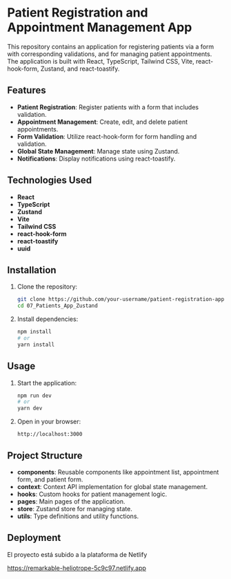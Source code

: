 # Patient Registration and Appointment Management App

This repository contains an application for registering patients via a form with corresponding validations, and for managing patient appointments. The application is built with React, TypeScript, Tailwind CSS, Vite, react-hook-form, Zustand, and react-toastify.

## Features

- **Patient Registration**: Register patients with a form that includes validation.
- **Appointment Management**: Create, edit, and delete patient appointments.
- **Form Validation**: Utilize react-hook-form for form handling and validation.
- **Global State Management**: Manage state using Zustand.
- **Notifications**: Display notifications using react-toastify.

## Technologies Used

- **React**
- **TypeScript**
- **Zustand**
- **Vite**
- **Tailwind CSS**
- **react-hook-form**
- **react-toastify**
- **uuid**

## Installation

1. Clone the repository:
    ```bash
    git clone https://github.com/your-username/patient-registration-app.git
    cd 07_Patients_App_Zustand
    ```

2. Install dependencies:
    ```bash
    npm install
    # or
    yarn install
    ```

## Usage

1. Start the application:
    ```bash
    npm run dev
    # or
    yarn dev
    ```

2. Open in your browser:
    ```
    http://localhost:3000
    ```

## Project Structure

- **components**: Reusable components like appointment list, appointment form, and patient form.
- **context**: Context API implementation for global state management.
- **hooks**: Custom hooks for patient management logic.
- **pages**: Main pages of the application.
- **store**: Zustand store for managing state.
- **utils**: Type definitions and utility functions.

## Deployment

El proyecto está subido a la plataforma de Netlify

https://remarkable-heliotrope-5c9c97.netlify.app